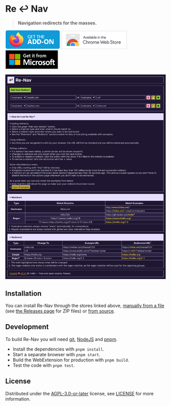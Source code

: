 # Re ↩ Nav

> **Navigation redirects for the masses.**

[![Get Re-Nav for Firefox](./images/mozilla-addons.png)](https://addons.mozilla.org/firefox/addon/re-nav)
[![Get Re-Nav for Chrome](./images/chrome-web-store.png)](https://chrome.google.com/webstore/detail/efjignaelidacjdhleaojfmkklganjjb)
[![Get Re-Nav for Edge](./images/microsoft.png)](https://microsoftedge.microsoft.com/addons/detail/efnkhmlaemggdlpalglioeolbbhfpiic)

![Latest Re-Nav screenshot](./images/re-nav-version-0-1-0.png)

## Installation

You can install Re-Nav through the stores linked above, [manually from a file] (see [the Releases page] for ZIP files) or [from source](#development).

[manually from a file]: https://support.mozilla.org/en-US/kb/find-and-install-add-ons-add-features-to-firefox#w_how-do-i-find-and-install-add-ons
[the Releases page]: https://git.bauke.xyz/Holllo/re-nav/releases

## Development

To build Re-Nav you will need [git](https://git-scm.com), [NodeJS](https://nodejs.org) and [pnpm](https://pnpm.io).

* Install the dependencies with `pnpm install`.
* Start a separate browser with `pnpm start`.
* Build the WebExtension for production with `pnpm build`.
* Test the code with `pnpm test`.

## License

Distributed under the [AGPL-3.0-or-later](https://spdx.org/licenses/AGPL-3.0-or-later.html) license, see [LICENSE](https://git.bauke.xyz/Holllo/re-nav/src/branch/main/LICENSE) for more information.
